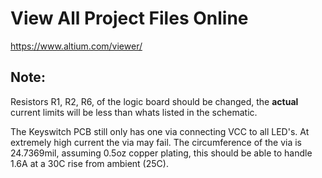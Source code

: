 
# View All Project Files Online

https://www.altium.com/viewer/


## Note:

Resistors R1, R2, R6, of the logic board should be changed, the **actual** current limits will be less than whats listed in the schematic.

The Keyswitch PCB still only has one via connecting VCC to all LED's. At extremely high current the via may fail. The circumference of the via is 24.7369mil, assuming 0.5oz copper plating, this should be able to handle 1.6A at a 30C rise from ambient (25C). 


